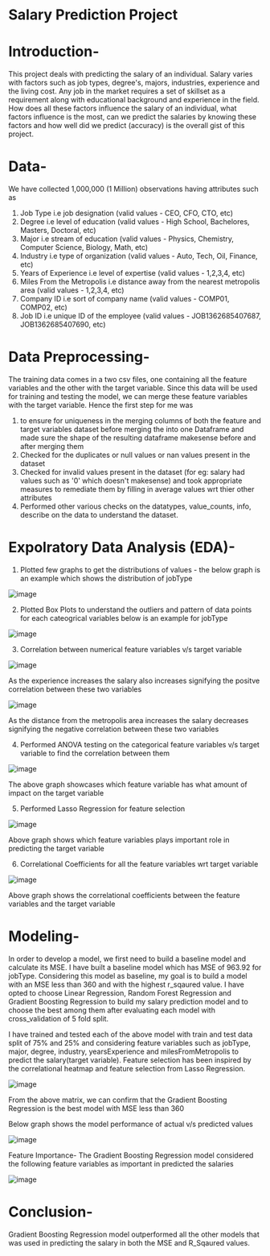 # Salary Prediction Project

# Introduction-

This project deals with predicting the salary of an individual. Salary varies with factors such as job types, degree's, majors, industries, experience and the living cost. Any job in the market requires a set of skillset as a requirement along with educational background and experience in the field. How does all these factors influence the salary of an individual, what factors influence is the most, can we predict the salaries by knowing these factors and how well did we predict (accuracy) is the overall gist of this project.

# Data-

We have collected 1,000,000 (1 Million) observations having attributes such as

1) Job Type i.e job designation (valid values - CEO, CFO, CTO, etc)
2) Degree i.e level of education (valid values - High School, Bachelores, Masters, Doctoral, etc)
3) Major i.e stream of education (valid values - Physics, Chemistry, Computer Science, Biology, Math, etc)
4) Industry i.e type of organization (valid values - Auto, Tech, Oil, Finance, etc)
5) Years of Experience i.e level of expertise (valid values - 1,2,3,4, etc)
6) Miles From the Metropolis i.e distance away from the nearest metropolis area (valid values - 1,2,3,4, etc)
7) Company ID i.e sort of company name (valid values - COMP01, COMP02, etc)
8) Job ID i.e unique ID of the employee (valid values - JOB1362685407687, JOB1362685407690, etc)


# Data Preprocessing-
The training data comes in a two csv files, one containing all the feature variables and the other with the target variable. Since this data will be used for training and testing the model, we can merge these feature variables with the target variable. 
Hence the first step for me was 
1) to ensure for uniqueness in the merging columns of both the feature and target variables dataset before merging the into one Dataframe and made sure the shape of the resulting dataframe makesense before and after merging them
2) Checked for the duplicates or null values or nan values present in the dataset
3) Checked for invalid values present in the dataset (for eg: salary had values such as '0' which doesn't makesense) and took appropriate measures to remediate them by filling in average values wrt thier other attributes
4) Performed other various checks on the datatypes, value_counts, info, describe on the data to understand the dataset.


# Expolratory Data Analysis (EDA)-
1) Plotted few graphs to get the distributions of values - the below graph is an example which shows the distribution of jobType

![image](https://user-images.githubusercontent.com/44300495/112864529-e3184200-9085-11eb-9c96-8890db4121bd.png)


2) Plotted Box Plots to understand the outliers and pattern of data points for each cateogrical variables below is an example for jobType

![image](https://user-images.githubusercontent.com/44300495/112865045-66399800-9086-11eb-836e-a6c5bc01dbdb.png)


3) Correlation between numerical feature variables v/s target variable

![image](https://user-images.githubusercontent.com/44300495/112865667-fa0b6400-9086-11eb-8fb3-ac92e1895854.png)

   As the experience increases the salary also increases signifying the positve correlation between these two variables


![image](https://user-images.githubusercontent.com/44300495/112865788-1c9d7d00-9087-11eb-9804-4b74699fa80c.png)

   As the distance from the metropolis area increases the salary decreases signifying the negative correlation between these two variables


4) Performed ANOVA testing on the categorical feature variables v/s target variable to find the correlation between them

![image](https://user-images.githubusercontent.com/44300495/112866216-8b7ad600-9087-11eb-9f0b-f95e3a593d40.png)

   The above graph showcases which feature variable has what amount of impact on the target variable


5) Performed Lasso Regression for feature selection

![image](https://user-images.githubusercontent.com/44300495/112866586-f3c9b780-9087-11eb-82a0-b7cd7ff932f5.png)

  Above graph shows which feature variables plays important role in predicting the target variable
  
  
6) Correlational Coefficients for all the feature variables wrt target variable

![image](https://user-images.githubusercontent.com/44300495/112893144-45823a00-90a8-11eb-9187-c862b84b4fdb.png)

  Above graph shows the correlational coefficients between the feature variables and the target variable


# Modeling-

 In order to develop a model, we first need to build a baseline model and calculate its MSE. I have built a baseline model which has MSE of 963.92 for jobType. Considering this model as baseline, my goal is to build a model with an MSE less than 360 and with the highest r_sqaured value. I have opted to choose Linear Regression, Random Forest Regression and Gradient Boosting Regression to build my salary prediction model and to choose the best among them after evaluating each model with cross_validation of 5 fold split.

 I have trained and tested each of the above model with train and test data split of 75% and 25% and considering feature variables such as jobType, major, degree, industry, yearsExperience and milesFromMetropolis to predict the salary(target variable). Feature selection has been inspired by the correlational heatmap and feature selection from Lasso Regression.
 
 ![image](https://user-images.githubusercontent.com/44300495/112894659-21275d00-90aa-11eb-968a-906fc22d89d6.png)


  From the above matrix, we can confirm that the Gradient Boosting Regression is the best model with MSE less than 360
  
  Below graph shows the model performance of actual v/s predicted values
  
  ![image](https://user-images.githubusercontent.com/44300495/112895131-baef0a00-90aa-11eb-97bd-3167d1d554de.png)
  
  
  Feature Importance- The Gradient Boosting Regression model considered the following feature variables as important in predicted the salaries
  
  ![image](https://user-images.githubusercontent.com/44300495/112895352-03a6c300-90ab-11eb-880d-7bbe15f38fde.png)
  
  
  # Conclusion-
  
   Gradient Boosting Regression model outperformed all the other models that was used in predicting the salary in both the MSE and R_Sqaured values.











